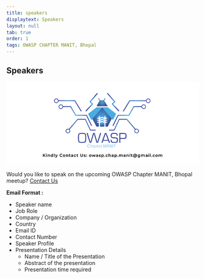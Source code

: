 ```yaml
---
title: speakers
displaytext: Speakers
layout: null
tab: true
order: 1
tags: OWASP CHAPTER MANIT, Bhopal
---
```


## Speakers
<img src="assets/images/logo/call_for_paper.png"/>

Would you like to speak on the upcoming OWASP Chapter MANIT, Bhopal meetup? [Contact Us](mailto:owasp.chap.manit@gmail.com)

**Email Format :**

- Speaker name
- Job Role
- Company / Organization
- Country
- Email ID
- Contact Number
- Speaker Profile
- Presentation Details
    - Name / Title of the Presentation
    - Abstract of the presentation
    - Presentation time required
